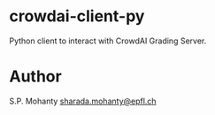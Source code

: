 # crowdai-client-py
Python client to interact with CrowdAI Grading Server.

# Author
S.P. Mohanty <sharada.mohanty@epfl.ch>

